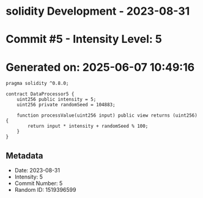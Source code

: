 ﻿# solidity Development - 2023-08-31
# Commit #5 - Intensity Level: 5
# Generated on: 2025-06-07 10:49:16
```solidity
pragma solidity ^0.8.0;

contract DataProcessor5 {
    uint256 public intensity = 5;
    uint256 private randomSeed = 104883;

    function processValue(uint256 input) public view returns (uint256) {
        return input * intensity + randomSeed % 100;
    }
}
```
## Metadata
- Date: 2023-08-31
- Intensity: 5
- Commit Number: 5
- Random ID: 1519396599
